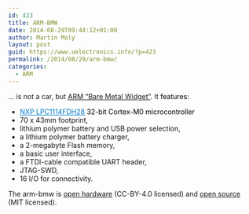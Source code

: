 ```yaml
---
id: 423
title: ARM-BMW
date: 2014-08-29T09:44:12+01:00
author: Martin Maly
layout: post
guid: https://www.uelectronics.info/?p=423
permalink: /2014/08/29/arm-bmw/
categories:
  - ARM
---
```

&#8230; is not a car, but [ARM &#8220;Bare Metal Widget&#8221;](https://theanine.io/projects/arm-bmw/). It <span style="color: #000000;">features:</span>

  * <a style="color: #007bc7;" href="https://www.nxp.com/products/microcontrollers/cortex_m0_m0/lpc1100/LPC1114FDH28.html">NXP LPC1114FDH28</a><span style="color: #000000;"> 32-bit Cortex-M0 microcontroller</span>
  * <span>70 x 43mm footprint, </span>
  * <span>lithium polymer battery and USB power selection, </span>
  * <span>a lithium polymer battery charger, </span>
  * <span>a 2-megabyte Flash memory, </span>
  * <span>a basic user interface, </span>
  * <span>a FTDI-cable compatible UART header, </span>
  * <span>JTAG-SWD, </span>
  * <span>16 I/O for connectivity.</span>

<span>The arm-bmw is <a href="https://github.com/vsergeev/arm-bmw-hw">open hardware</a> (CC-BY-4.0 licensed) and <a href="https://github.com/vsergeev/arm-bmw-sw">open source</a> (MIT licensed).</span>